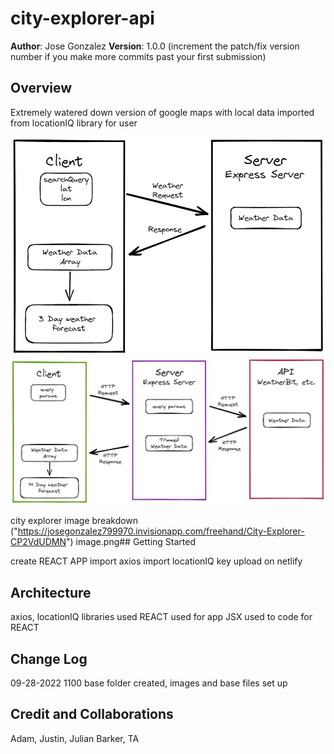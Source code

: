 # city-explorer-api

**Author**: Jose Gonzalez
**Version**: 1.0.0 (increment the patch/fix version number if you make more commits past your first submission)

## Overview
<!-- Provide a high level overview of what this application is and why you are building it, beyond the fact that it's an assignment for this class. (i.e. What's your problem domain?) -->
Extremely watered down version of google maps with local data imported from locationIQ library for user 

![city-explorer-api lab07](./img/301-lab07.png)
![city-explorer-api lab08](./img/301-lab08.png)

city explorer image breakdown ("https://josegonzalez799970.invisionapp.com/freehand/City-Explorer-CP2VdUDMN")
image.png## Getting Started
<!-- What are the steps that a user must take in order to build this app on their own machine and get it running? -->
create REACT APP 
import axios 
import locationIQ key 
upload on netlify 
## Architecture
<!-- Provide a detailed description of the application design. What technologies (languages, libraries, etc) you're using, and any other relevant design information. -->
axios, locationIQ libraries used 
REACT used for app 
JSX used to code for REACT

## Change Log
<!-- Use this area to document the iterative changes made to your application as each feature is successfully implemented. Use time stamps. Here's an example:

01-01-2001 4:59pm - Application now has a fully-functional express server, with a GET route for the location resource. -->

09-28-2022 1100 base folder created, images and base files set up 
## Credit and Collaborations
<!-- Give credit (and a link) to other people or resources that helped you build this application. -->

Adam, Justin, Julian Barker, TA